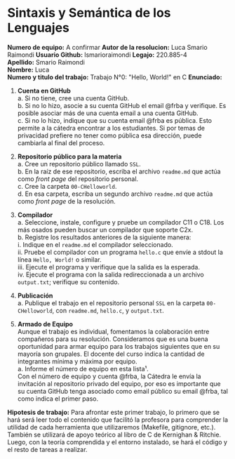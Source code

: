 # Sintaxis y Semántica de los Lenguajes

**Numero de equipo:** A confirmar
**Autor de la resolucion:** Luca Smario Raimondi
**Usuario Github:** lsmarioraimondi
**Legajo:** 220.885-4  
**Apellido:** Smario Raimondi  \
**Nombre:** Luca  
**Numero y titulo del trabajo:** Trabajo N°0: "Hello, World!" en C
**Enunciado:** 
1. **Cuenta en GitHub**  
   a. Si no tiene, cree una cuenta GitHub.  
   b. Si no lo hizo, asocie a su cuenta GitHub el email @frba y verifique. Es posible asociar más de una cuenta email a una cuenta GitHub.  
   c. Si no lo hizo, indique que su cuenta email @frba es pública. Esto permite a la cátedra encontrar a los estudiantes. Si por temas de privacidad prefiere no tener como pública esa dirección, puede cambiarla al final del proceso.  

2. **Repositorio público para la materia**  
   a. Cree un repositorio público llamado `SSL`.  
   b. En la raíz de ese repositorio, escriba el archivo `readme.md` que actúa como *front page* del repositorio personal.  
   c. Cree la carpeta `00-CHelloworld`.  
   d. En esa carpeta, escriba un segundo archivo `readme.md` que actúa como *front page* de la resolución.  

3. **Compilador**  
   a. Seleccione, instale, configure y pruebe un compilador C11 o C18. Los más osados pueden buscar un compilador que soporte C2x.  
   b. Registre los resultados anteriores de la siguiente manera:  
      i. Indique en el `readme.md` el compilador seleccionado.  
      ii. Pruebe el compilador con un programa `hello.c` que envíe a stdout la línea `Hello, World!` o similar.  
      iii. Ejecute el programa y verifique que la salida es la esperada.  
      iv. Ejecute el programa con la salida redireccionada a un archivo `output.txt`; verifique su contenido.  

4. **Publicación**  
   a. Publique el trabajo en el repositorio personal `SSL` en la carpeta `00-CHelloworld`, con `readme.md`, `hello.c`, y `output.txt`.  

5. **Armado de Equipo**  
   Aunque el trabajo es individual, fomentamos la colaboración entre compañeros para su resolución. Consideramos que es una buena oportunidad para armar equipo para los trabajos siguientes que en su mayoría son grupales. El docente del curso indica la cantidad de integrantes mínima y máxima por equipo.  
   a. Informe el número de equipo en esta lista¹.  
   Con el número de equipo y cuenta @frba, la Cátedra le envía la invitación al repositorio privado del equipo, por eso es importante que su cuenta GitHub tenga asociado como email público su email @frba, tal como indica el primer paso.

**Hipotesis de trabajo:** Para afrontar este primer trabajo, lo primero que se hará será leer todo el contenido que facilitó la profesora para comprender la utilidad de cada herramienta que utilizaremos (Makefile, gitignore, etc.). También se utilizará de apoyo teórico al libro de C de Kernighan & Ritchie. Luego, con la teoría comprendida y el entorno instalado, se hará el código y el resto de tareas a realizar.

